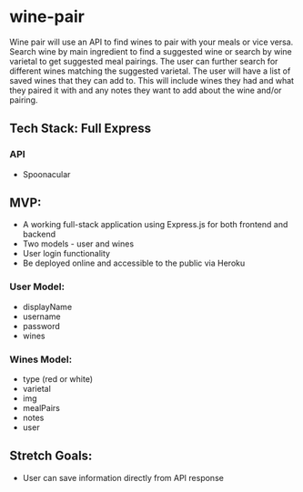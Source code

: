 # wine-pair
Wine pair will use an API to find wines to pair with your meals or vice versa. Search wine by main ingredient to find a suggested wine or search by wine varietal to get suggested meal pairings. The user can further search for different wines matching the suggested varietal. The user will have a list of saved wines that they can add to. This will include wines they had and what they paired it with and any notes they want to add about the wine and/or pairing. 

## Tech Stack: Full Express 

### API
- Spoonacular 

## MVP:
- A working full-stack application using Express.js for both frontend and backend
- Two models - user and wines
- User login functionality
- Be deployed online and accessible to the public via Heroku

### User Model: 
- displayName
- username
- password
- wines

### Wines Model:
- type (red or white)
- varietal
- img
- mealPairs
- notes
- user

## Stretch Goals:
- User can save information directly from API response 



